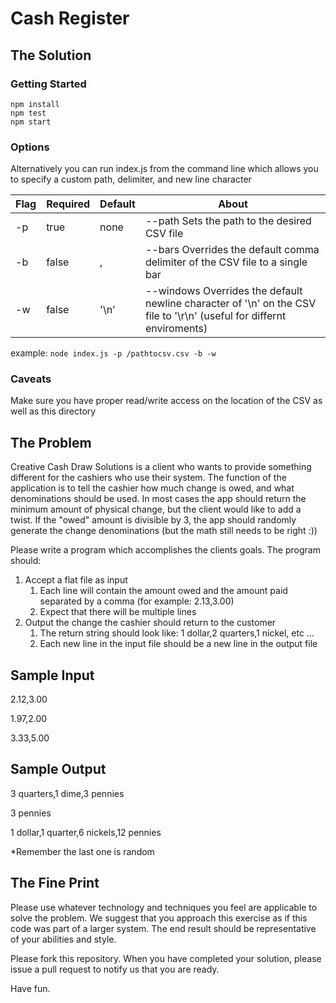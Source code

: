 Cash Register
============
The Solution
------------
### Getting Started
    npm install
    npm test
    npm start

### Options
Alternatively you can run index.js from the command line which allows you to specify a custom path, delimiter, and new line character

Flag | Required | Default | About
--- | --- | --- | ---
-p | true | none | --path Sets the path to the desired CSV file
-b | false | , | --bars Overrides the default comma delimiter of the CSV file to a single bar
-w | false | '\n' | --windows Overrides the default newline character of '\n' on the CSV file to '\r\n\' (useful for differnt enviroments)

example:
    `node index.js -p /pathtocsv.csv -b -w`

### Caveats
Make sure you have proper read/write access on the location of the CSV as well as this directory


The Problem
-----------
Creative Cash Draw Solutions is a client who wants to provide something different for the cashiers who use their system. The function of the application is to tell the cashier how much change is owed, and what denominations should be used. In most cases the app should return the minimum amount of physical change, but the client would like to add a twist. If the "owed" amount is divisible by 3, the app should randomly generate the change denominations (but the math still needs to be right :))

Please write a program which accomplishes the clients goals. The program should:

1. Accept a flat file as input
	1. Each line will contain the amount owed and the amount paid separated by a comma (for example: 2.13,3.00)
	2. Expect that there will be multiple lines
2. Output the change the cashier should return to the customer
	1. The return string should look like: 1 dollar,2 quarters,1 nickel, etc ...
	2. Each new line in the input file should be a new line in the output file

Sample Input
------------
2.12,3.00

1.97,2.00

3.33,5.00

Sample Output
-------------
3 quarters,1 dime,3 pennies

3 pennies

1 dollar,1 quarter,6 nickels,12 pennies

*Remember the last one is random

The Fine Print
--------------
Please use whatever technology and techniques you feel are applicable to solve the problem. We suggest that you approach this exercise as if this code was part of a larger system. The end result should be representative of your abilities and style.

Please fork this repository. When you have completed your solution, please issue a pull request to notify us that you are ready.

Have fun.
